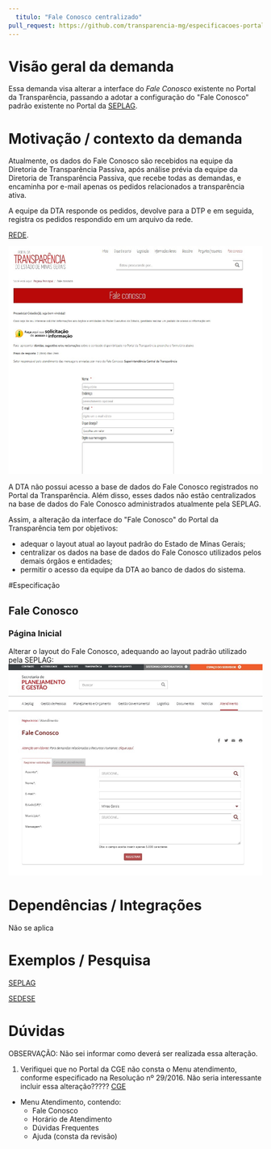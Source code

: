 ```yaml
---
  titulo: "Fale Conosco centralizado"
pull_request: https://github.com/transparencia-mg/especificacoes-portal-transparencia/edit/feat/especificacao-fale-conosco/espec006_fale-conosco/especificacao-fale-conosco.md
---
```

  
  
# Visão geral da demanda
  
Essa demanda visa alterar a interface do *Fale Conosco* existente no Portal da Transparência, passando a adotar a configuração do "Fale Conosco" padrão existente no Portal da [SEPLAG](http://www.planejamento.mg.gov.br/pagina/atendimento/fale-conosco/fale-conosco).


# Motivação / contexto da demanda

Atualmente, os dados do Fale Conosco são recebidos na equipe da Diretoria de Transparência Passiva, após análise prévia da equipe da Diretoria de Transparência Passiva, que recebe todas as demandas, e encaminha por e-mail apenas os pedidos relacionados a transparência ativa.

A equipe da DTA responde os pedidos, devolve para a DTP e em seguida, registra os pedidos respondido em um arquivo da rede.

[REDE](S:\SCT\Diretoria_Transparencia_Ativa_DTA\Respostas_Faleconosco_Esic/respostas_faleconosco).

![](static/faleconosco_portal.jpg)

A DTA não possui acesso a base de dados do Fale Conosco registrados no Portal da Transparência. Além disso, esses dados não estão centralizados na base de dados do Fale Conosco administrados atualmente pela SEPLAG.

Assim, a alteração da interface do "Fale Conosco" do Portal da Transparência tem por objetivos:
  
- adequar o layout atual ao layout padrão do Estado de Minas Gerais;
- centralizar os dados na base de dados do Fale Conosco utilizados pelos demais órgãos e entidades; 
- permitir o acesso da equipe da DTA ao banco de dados do sistema.


#Especificação

## Fale Conosco

### Página Inicial

Alterar o layout do Fale Conosco, adequando ao layout padrão utilizado pela SEPLAG:
![](static/fale_conosco.jpg)


# Dependências / Integrações
Não se aplica


# Exemplos / Pesquisa

[SEPLAG](http://www.planejamento.mg.gov.br/pagina/atendimento/fale-conosco/fale-conosco)


[SEDESE](http://www.social.mg.gov.br/fale-conosco)


# Dúvidas
OBSERVAÇÃO: Não sei informar como deverá ser realizada essa alteração.

1. Verifiquei que no Portal da CGE não consta o Menu atendimento, conforme especificado na Resolução nº 29/2016. 
Não seria interessante incluir essa alteração????? [CGE](http://www.cge.mg.gov.br/)

  
  - Menu Atendimento, contendo:
      - Fale Conosco
      - Horário de Atendimento
      - Dúvidas Frequentes
      - Ajuda (consta da revisão)
